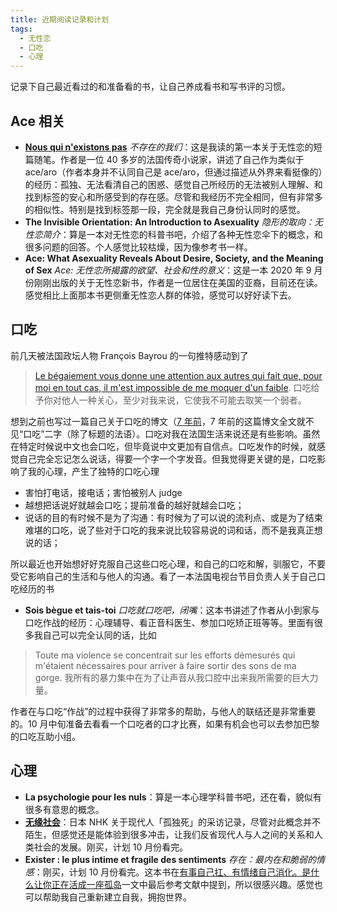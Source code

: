 ```yaml
---
title: 近期阅读记录和计划
tags:
  - 无性恋
  - 口吃
  - 心理
---
```

记录下自己最近看过的和准备看的书，让自己养成看书和写书评的习惯。

## Ace 相关

- [**Nous qui n'existons pas**](https://www.dystopia.fr/a/melanie-fazi/nous-qui-n-existons-pas) *不存在的我们*：这是我读的第一本关于无性恋的短篇随笔。作者是一位 40 多岁的法国传奇小说家，讲述了自己作为类似于 ace/aro（作者本身并不认同自己是 ace/aro，但通过描述从外界来看挺像的）的经历：孤独、无法看清自己的困惑、感觉自己所经历的无法被别人理解、和找到标签的安心和所感受到的存在感。尽管和我经历不完全相同，但有非常多的相似性。特别是找到标签那一段，完全就是我自己身份认同时的感觉。
- **The Invisible Orientation: An Introduction to Asexuality** *隐形的取向：无性恋简介*：算是一本对无性恋的科普书吧，介绍了各种无性恋伞下的概念，和很多问题的回答。个人感觉比较枯燥，因为像参考书一样。
- **Ace: What Asexuality Reveals About Desire, Society, and the Meaning of Sex** *Ace: 无性恋所揭露的欲望、社会和性的意义*：这是一本 2020 年 9 月份刚刚出版的关于无性恋新书，作者是一位居住在美国的亚裔，目前还在读。感觉相比上面那本书更侧重无性恋人群的体验，感觉可以好好读下去。

## 口吃

前几天被法国政坛人物 François Bayrou 的一句推特感动到了

> [Le bégaiement vous donne une attention aux autres qui fait que, pour moi en tout cas, il m'est impossible de me moquer d'un faible](https://twitter.com/bayrou/status/795401041667878912).
> 口吃给予你对他人一种关心，至少对我来说，它使我不可能去取笑一个弱者。

想到之前也写过一篇自己关于口吃的博文（[7 年前](/2013/03/02/begaiement)，7 年前的这篇博文全文就不见“口吃”二字（除了标题的法语）。口吃对我在法国生活来说还是有些影响。虽然在特定时候说中文也会口吃，但毕竟说中文更加有自信点。口吃发作的时候，就感觉自己完全忘记怎么说话，得要一个字一个字发音。但我觉得更关键的是，口吃影响了我的心理，产生了独特的口吃心理
- 害怕打电话，接电话；害怕被别人 judge
- 越想把话说好就越会口吃；提前准备的越好就越会口吃；
- 说话的目的有时候不是为了沟通：有时候为了可以说的流利点、或是为了结束难堪的口吃，说了些对于口吃的我来说比较容易说的词和话，而不是我真正想说的话；

所以最近也开始想好好克服自己这些口吃心理，和自己的口吃和解，驯服它，不要受它影响自己的生活和与他人的沟通。看了一本法国电视台节目负责人关于自己口吃经历的书
- **Sois bègue et tais-toi** *口吃就口吃吧，闭嘴*：这本书讲述了作者从小到家与口吃作战的经历：心理辅导、看正音科医生、参加口吃矫正班等等。里面有很多我自己可以完全认同的话，比如

> Toute ma violence se concentrait sur les efforts démesurés qui m'étaient nécessaires pour arriver à faire sortir des sons de ma gorge.
> 我所有的暴力集中在为了让声音从我口腔中出来我所需要的巨大力量。

作者在与口吃“作战”的过程中获得了非常多的帮助，与他人的联结还是非常重要的。10 月中旬准备去看看一个口吃者的口才比赛，如果有机会也可以去参加巴黎的口吃互助小组。

## 心理

- **La psychologie pour les nuls**：算是一本心理学科普书吧，还在看，貌似有很多有意思的概念。
- **[无缘社会](https://book.douban.com/subject/25822105)**：日本 NHK 关于现代人「孤独死」的采访记录，尽管对此概念并不陌生，但感觉还是能体验到很多冲击，让我们反省现代人与人之间的关系和人类社会的发展。刚买，计划 10 月份看完。
- **Exister : le plus intime et fragile des sentiments** *存在：最内在和脆弱的情感*：刚买，计划 10 月份看完。这本书在[有事自己扛、有情绪自己消化。是什么让你正在活成一座孤岛](https://mp.weixin.qq.com/s?__biz=MzA4NjcyMDU1NQ==&mid=2247528525&idx=1&sn=228e34d652403253506fae5957351edb&chksm=9fc65909a8b1d01f5913f422834c778c54c27e1b943dc394da66bccd24c4b4ca914db2e2c8d1#rd)一文中最后参考文献中提到，所以很感兴趣。感觉也可以帮助我自己重新建立自我，拥抱世界。


